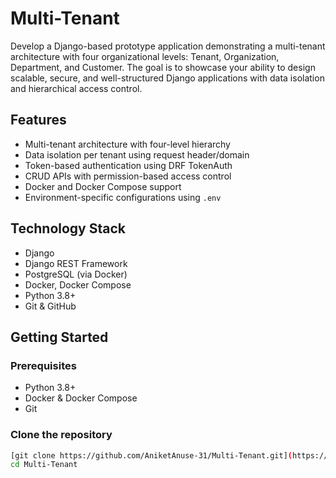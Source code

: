 # Multi-Tenant

Develop a Django-based prototype application demonstrating a multi-tenant architecture with four organizational levels: Tenant, Organization, Department, and Customer. The goal is to showcase your ability to design scalable, secure, and well-structured Django applications with data isolation and hierarchical access control.

## Features

- Multi-tenant architecture with four-level hierarchy
- Data isolation per tenant using request header/domain
- Token-based authentication using DRF TokenAuth
- CRUD APIs with permission-based access control
- Docker and Docker Compose support
- Environment-specific configurations using `.env`

## Technology Stack

- Django
- Django REST Framework
- PostgreSQL (via Docker)
- Docker, Docker Compose
- Python 3.8+
- Git & GitHub

## Getting Started

### Prerequisites

- Python 3.8+
- Docker & Docker Compose
- Git

### Clone the repository

```bash
[git clone https://github.com/AniketAnuse-31/Multi-Tenant.git](https://github.com/AniketAnuse-31/Multi-Tenant/tree/master)
cd Multi-Tenant
